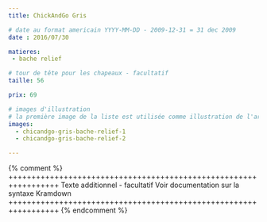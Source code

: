 ```yaml
---
title: ChickAndGo Gris

# date au format americain YYYY-MM-DD - 2009-12-31 = 31 dec 2009
date : 2016/07/30

matieres:
 - bache relief

# tour de tête pour les chapeaux - facultatif
taille: 56

prix: 69

# images d'illustration
# la première image de la liste est utilisée comme illustration de l'article dans les pages de listing.
images:
  - chicandgo-gris-bache-relief-1
  - chicandgo-gris-bache-relief-2

---
```

{% comment %} +++++++++++++++++++++++++++++++++++++++++++++++++++++++++++++++++
              Texte additionnel - facultatif
              Voir documentation sur la syntaxe Kramdown
+++++++++++++++++++++++++++++++++++++++++++++++++++++++++++++++++ {% endcomment %}
